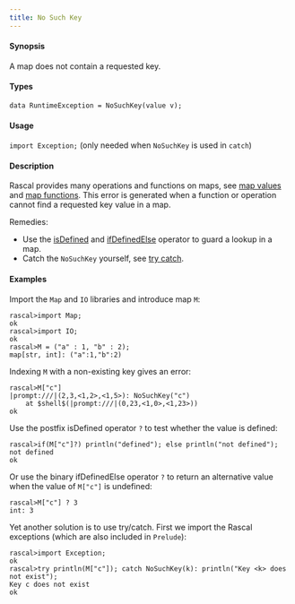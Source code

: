 ```yaml
---
title: No Such Key
---
```


#### Synopsis

A map does not contain a requested key.

#### Types

`data RuntimeException = NoSuchKey(value v);`
       
#### Usage

`import Exception;` (only needed when `NoSuchKey` is used in `catch`)

#### Description

Rascal provides many operations and functions on maps, 
see [map values](../../../Rascal/Expressions/Values/Map/index.md) and [map functions](../../../Library/Map.md).
This error is generated when a function or operation cannot find a requested key value in a map.

Remedies: 

*  Use the 
   [isDefined](../../../Rascal/Expressions/Values/Boolean/IsDefined/index.md) and 
   [ifDefinedElse](../../../Rascal/Expressions/Values/Boolean/IfDefinedElse/index.md) operator to guard a lookup in a map.
*  Catch the `NoSuchKey` yourself, see [try catch](../../../Rascal/Statements/TryCatch/index.md).

#### Examples

Import the `Map` and `IO` libraries and introduce map `M`:

```rascal-shell ,error
rascal>import Map;
ok
rascal>import IO;
ok
rascal>M = ("a" : 1, "b" : 2);
map[str, int]: ("a":1,"b":2)
```
Indexing `M` with a non-existing key gives an error:

```rascal-shell ,continue,error
rascal>M["c"]
|prompt:///|(2,3,<1,2>,<1,5>): NoSuchKey("c")
	at $shell$(|prompt:///|(0,23,<1,0>,<1,23>))
ok
```
Use the postfix isDefined operator `?` to test whether the value is defined:

```rascal-shell ,continue,error
rascal>if(M["c"]?) println("defined"); else println("not defined");
not defined
ok
```
Or use the binary ifDefinedElse operator `?` to return an alternative value
when the value of `M["c"]` is undefined:

```rascal-shell ,continue,error
rascal>M["c"] ? 3
int: 3
```
Yet another solution is to use try/catch.
First we import the Rascal exceptions (which are also included in `Prelude`):

```rascal-shell ,continue,error
rascal>import Exception;
ok
rascal>try println(M["c"]); catch NoSuchKey(k): println("Key <k> does not exist");
Key c does not exist
ok
```


